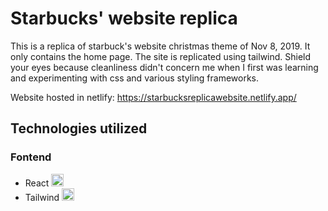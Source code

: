 # Starbucks' website replica

This is a replica of starbuck's website christmas theme of Nov 8, 2019. It only contains the home page. The site is replicated using tailwind. Shield your eyes because cleanliness didn't concern me when I first was learning and experimenting with css and various styling frameworks.

Website hosted in netlify: https://starbucksreplicawebsite.netlify.app/

## Technologies utilized

### Fontend

- React <img src="https://i.ibb.co/c1kpQYX/react-Logo.png" width="20" title="hover text">
- Tailwind <img src="https://gist.githubusercontent.com/FormidablePencil/871acac64e1966254442970138679f89/raw/40a90d2003aca37897d2e024d011a448a8bed13a/tailwind.svg" width="20" title="hover text">
